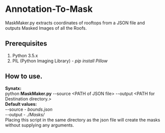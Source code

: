 # Annotation-To-Mask

MaskMaker.py extracts coordinates of rooftops from a JSON file and outputs Masked Images of all the Roofs.

## Prerequisites

1. Python 3.5.x
2. PIL (Python Imaging Library) - _pip install Pillow_

## How to use.

**Synatx:**  
python **MaskMaker.py** --source \<PATH of JSON file> --output \<PATH for Destination directory.>  
**Default values:**  
--source - *bounds.json*  
--output - *./Masks/*  
Placing this script in the same directory as the json file will create the masks without supplying any arguments.
